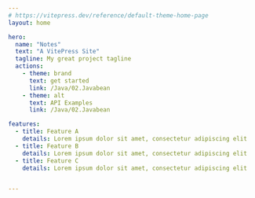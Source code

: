 ```yaml
---
# https://vitepress.dev/reference/default-theme-home-page
layout: home

hero:
  name: "Notes"
  text: "A VitePress Site"
  tagline: My great project tagline
  actions:
    - theme: brand
      text: get started
      link: /Java/02.Javabean
    - theme: alt
      text: API Examples
      link: /Java/02.Javabean

features:
  - title: Feature A
    details: Lorem ipsum dolor sit amet, consectetur adipiscing elit
  - title: Feature B
    details: Lorem ipsum dolor sit amet, consectetur adipiscing elit
  - title: Feature C
    details: Lorem ipsum dolor sit amet, consectetur adipiscing elit


---
```


